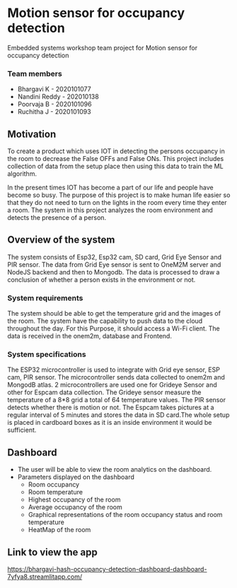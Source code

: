 # Motion sensor for occupancy detection
Embedded systems workshop team project for Motion sensor for occupancy detection
### Team members
- Bhargavi K - 2020101077
- Nandini Reddy - 202010138
- Poorvaja B - 2020101096
- Ruchitha J - 2020101093
## Motivation
To create a product which uses IOT in detecting the persons occupancy in the room to decrease the False OFFs
and False ONs. This project includes collection of data from the setup place then using this data to train the ML
algorithm.

In the present times IOT has become a part of our life and people have become so busy. The purpose of
this project is to make human life easier so that they do not need to turn on the lights in the room every
time they enter a room. The system in this project analyzes the room environment and detects the
presence of a person.

## Overview of the system
The system consists of Esp32, Esp32 cam, SD card, Grid Eye Sensor and PIR sensor. The data from Grid Eye sensor
is sent to OneM2M server and NodeJS backend and then to Mongodb. The data is processed to draw a conclusion
of whether a person exists in the environment or not.

### System requirements
The system should be able to get the temperature grid and the
images of the room. The system have the capability to push data to
the cloud throughout the day. For this Purpose, it should access a
Wi-Fi client. The data is received in the onem2m, database and
Frontend.

### System specifications
The ESP32 microcontroller is used to integrate with Grid eye
sensor, ESP cam, PIR sensor. The microcontroller sends data
collected to onem2m and MongodB atlas. 2 microcontrollers are
used one for Grideye Sensor and other for Espcam data collection.
The Grideye sensor measure the temperature of a 8*8 grid a total of
64 temperature values. The PIR sensor detects whether there is
motion or not. The Espcam takes pictures at a regular interval of 5
minutes and stores the data in SD card.The whole setup is placed in
cardboard boxes as it is an inside environment it would be
sufficient.

## Dashboard
- The user will be able to view the room analytics on the dashboard.
- Parameters displayed on the dashboard
    - Room occupancy
    - Room temperature
    - Highest occupancy of the room
    - Average occupancy of the room
    - Graphical representations of the room occupancy status and room temperature
    - HeatMap of the room
## Link to view the app
https://bhargavi-hash-occupancy-detection-dashboard-dashboard-7yfya8.streamlitapp.com/

